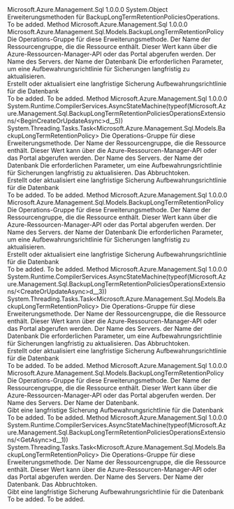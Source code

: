 <Type Name="BackupLongTermRetentionPoliciesOperationsExtensions" FullName="Microsoft.Azure.Management.Sql.BackupLongTermRetentionPoliciesOperationsExtensions">
  <TypeSignature Language="C#" Value="public static class BackupLongTermRetentionPoliciesOperationsExtensions" />
  <TypeSignature Language="ILAsm" Value=".class public auto ansi abstract sealed beforefieldinit BackupLongTermRetentionPoliciesOperationsExtensions extends System.Object" />
  <TypeSignature Language="DocId" Value="T:Microsoft.Azure.Management.Sql.BackupLongTermRetentionPoliciesOperationsExtensions" />
  <TypeSignature Language="VB.NET" Value="Public Module BackupLongTermRetentionPoliciesOperationsExtensions" />
  <TypeSignature Language="F#" Value="type BackupLongTermRetentionPoliciesOperationsExtensions = class" />
  <AssemblyInfo>
    <AssemblyName>Microsoft.Azure.Management.Sql</AssemblyName>
    <AssemblyVersion>1.0.0.0</AssemblyVersion>
  </AssemblyInfo>
  <Base>
    <BaseTypeName>System.Object</BaseTypeName>
  </Base>
  <Interfaces />
  <Docs>
    <summary>
            Erweiterungsmethoden für BackupLongTermRetentionPoliciesOperations.
            </summary>
    <remarks>To be added.</remarks>
  </Docs>
  <Members>
    <Member MemberName="BeginCreateOrUpdate">
      <MemberSignature Language="C#" Value="public static Microsoft.Azure.Management.Sql.Models.BackupLongTermRetentionPolicy BeginCreateOrUpdate (this Microsoft.Azure.Management.Sql.IBackupLongTermRetentionPoliciesOperations operations, string resourceGroupName, string serverName, string databaseName, Microsoft.Azure.Management.Sql.Models.BackupLongTermRetentionPolicy parameters);" />
      <MemberSignature Language="ILAsm" Value=".method public static hidebysig class Microsoft.Azure.Management.Sql.Models.BackupLongTermRetentionPolicy BeginCreateOrUpdate(class Microsoft.Azure.Management.Sql.IBackupLongTermRetentionPoliciesOperations operations, string resourceGroupName, string serverName, string databaseName, class Microsoft.Azure.Management.Sql.Models.BackupLongTermRetentionPolicy parameters) cil managed" />
      <MemberSignature Language="DocId" Value="M:Microsoft.Azure.Management.Sql.BackupLongTermRetentionPoliciesOperationsExtensions.BeginCreateOrUpdate(Microsoft.Azure.Management.Sql.IBackupLongTermRetentionPoliciesOperations,System.String,System.String,System.String,Microsoft.Azure.Management.Sql.Models.BackupLongTermRetentionPolicy)" />
      <MemberSignature Language="VB.NET" Value="&lt;Extension()&gt;&#xA;Public Function BeginCreateOrUpdate (operations As IBackupLongTermRetentionPoliciesOperations, resourceGroupName As String, serverName As String, databaseName As String, parameters As BackupLongTermRetentionPolicy) As BackupLongTermRetentionPolicy" />
      <MemberSignature Language="F#" Value="static member BeginCreateOrUpdate : Microsoft.Azure.Management.Sql.IBackupLongTermRetentionPoliciesOperations * string * string * string * Microsoft.Azure.Management.Sql.Models.BackupLongTermRetentionPolicy -&gt; Microsoft.Azure.Management.Sql.Models.BackupLongTermRetentionPolicy" Usage="Microsoft.Azure.Management.Sql.BackupLongTermRetentionPoliciesOperationsExtensions.BeginCreateOrUpdate (operations, resourceGroupName, serverName, databaseName, parameters)" />
      <MemberType>Method</MemberType>
      <AssemblyInfo>
        <AssemblyName>Microsoft.Azure.Management.Sql</AssemblyName>
        <AssemblyVersion>1.0.0.0</AssemblyVersion>
      </AssemblyInfo>
      <ReturnValue>
        <ReturnType>Microsoft.Azure.Management.Sql.Models.BackupLongTermRetentionPolicy</ReturnType>
      </ReturnValue>
      <Parameters>
        <Parameter Name="operations" Type="Microsoft.Azure.Management.Sql.IBackupLongTermRetentionPoliciesOperations" RefType="this" />
        <Parameter Name="resourceGroupName" Type="System.String" />
        <Parameter Name="serverName" Type="System.String" />
        <Parameter Name="databaseName" Type="System.String" />
        <Parameter Name="parameters" Type="Microsoft.Azure.Management.Sql.Models.BackupLongTermRetentionPolicy" />
      </Parameters>
      <Docs>
        <param name="operations">
            Die Operations-Gruppe für diese Erweiterungsmethode.
            </param>
        <param name="resourceGroupName">
            Der Name der Ressourcengruppe, die die Ressource enthält. Dieser Wert kann über die Azure-Ressourcen-Manager-API oder das Portal abgerufen werden.
            </param>
        <param name="serverName">
            Der Name des Servers.
            </param>
        <param name="databaseName">
            der Name der Datenbank
            </param>
        <param name="parameters">
            Die erforderlichen Parameter, um eine Aufbewahrungsrichtlinie für Sicherungen langfristig zu aktualisieren.
            </param>
        <summary>
            Erstellt oder aktualisiert eine langfristige Sicherung Aufbewahrungsrichtlinie für die Datenbank
            </summary>
        <returns>To be added.</returns>
        <remarks>To be added.</remarks>
      </Docs>
    </Member>
    <Member MemberName="BeginCreateOrUpdateAsync">
      <MemberSignature Language="C#" Value="public static System.Threading.Tasks.Task&lt;Microsoft.Azure.Management.Sql.Models.BackupLongTermRetentionPolicy&gt; BeginCreateOrUpdateAsync (this Microsoft.Azure.Management.Sql.IBackupLongTermRetentionPoliciesOperations operations, string resourceGroupName, string serverName, string databaseName, Microsoft.Azure.Management.Sql.Models.BackupLongTermRetentionPolicy parameters, System.Threading.CancellationToken cancellationToken = null);" />
      <MemberSignature Language="ILAsm" Value=".method public static hidebysig class System.Threading.Tasks.Task`1&lt;class Microsoft.Azure.Management.Sql.Models.BackupLongTermRetentionPolicy&gt; BeginCreateOrUpdateAsync(class Microsoft.Azure.Management.Sql.IBackupLongTermRetentionPoliciesOperations operations, string resourceGroupName, string serverName, string databaseName, class Microsoft.Azure.Management.Sql.Models.BackupLongTermRetentionPolicy parameters, valuetype System.Threading.CancellationToken cancellationToken) cil managed" />
      <MemberSignature Language="DocId" Value="M:Microsoft.Azure.Management.Sql.BackupLongTermRetentionPoliciesOperationsExtensions.BeginCreateOrUpdateAsync(Microsoft.Azure.Management.Sql.IBackupLongTermRetentionPoliciesOperations,System.String,System.String,System.String,Microsoft.Azure.Management.Sql.Models.BackupLongTermRetentionPolicy,System.Threading.CancellationToken)" />
      <MemberSignature Language="F#" Value="static member BeginCreateOrUpdateAsync : Microsoft.Azure.Management.Sql.IBackupLongTermRetentionPoliciesOperations * string * string * string * Microsoft.Azure.Management.Sql.Models.BackupLongTermRetentionPolicy * System.Threading.CancellationToken -&gt; System.Threading.Tasks.Task&lt;Microsoft.Azure.Management.Sql.Models.BackupLongTermRetentionPolicy&gt;" Usage="Microsoft.Azure.Management.Sql.BackupLongTermRetentionPoliciesOperationsExtensions.BeginCreateOrUpdateAsync (operations, resourceGroupName, serverName, databaseName, parameters, cancellationToken)" />
      <MemberType>Method</MemberType>
      <AssemblyInfo>
        <AssemblyName>Microsoft.Azure.Management.Sql</AssemblyName>
        <AssemblyVersion>1.0.0.0</AssemblyVersion>
      </AssemblyInfo>
      <Attributes>
        <Attribute>
          <AttributeName>System.Runtime.CompilerServices.AsyncStateMachine(typeof(Microsoft.Azure.Management.Sql.BackupLongTermRetentionPoliciesOperationsExtensions/&lt;BeginCreateOrUpdateAsync&gt;d__5))</AttributeName>
        </Attribute>
      </Attributes>
      <ReturnValue>
        <ReturnType>System.Threading.Tasks.Task&lt;Microsoft.Azure.Management.Sql.Models.BackupLongTermRetentionPolicy&gt;</ReturnType>
      </ReturnValue>
      <Parameters>
        <Parameter Name="operations" Type="Microsoft.Azure.Management.Sql.IBackupLongTermRetentionPoliciesOperations" RefType="this" />
        <Parameter Name="resourceGroupName" Type="System.String" />
        <Parameter Name="serverName" Type="System.String" />
        <Parameter Name="databaseName" Type="System.String" />
        <Parameter Name="parameters" Type="Microsoft.Azure.Management.Sql.Models.BackupLongTermRetentionPolicy" />
        <Parameter Name="cancellationToken" Type="System.Threading.CancellationToken" />
      </Parameters>
      <Docs>
        <param name="operations">
            Die Operations-Gruppe für diese Erweiterungsmethode.
            </param>
        <param name="resourceGroupName">
            Der Name der Ressourcengruppe, die die Ressource enthält. Dieser Wert kann über die Azure-Ressourcen-Manager-API oder das Portal abgerufen werden.
            </param>
        <param name="serverName">
            Der Name des Servers.
            </param>
        <param name="databaseName">
            der Name der Datenbank
            </param>
        <param name="parameters">
            Die erforderlichen Parameter, um eine Aufbewahrungsrichtlinie für Sicherungen langfristig zu aktualisieren.
            </param>
        <param name="cancellationToken">
            Das Abbruchtoken.
            </param>
        <summary>
            Erstellt oder aktualisiert eine langfristige Sicherung Aufbewahrungsrichtlinie für die Datenbank
            </summary>
        <returns>To be added.</returns>
        <remarks>To be added.</remarks>
      </Docs>
    </Member>
    <Member MemberName="CreateOrUpdate">
      <MemberSignature Language="C#" Value="public static Microsoft.Azure.Management.Sql.Models.BackupLongTermRetentionPolicy CreateOrUpdate (this Microsoft.Azure.Management.Sql.IBackupLongTermRetentionPoliciesOperations operations, string resourceGroupName, string serverName, string databaseName, Microsoft.Azure.Management.Sql.Models.BackupLongTermRetentionPolicy parameters);" />
      <MemberSignature Language="ILAsm" Value=".method public static hidebysig class Microsoft.Azure.Management.Sql.Models.BackupLongTermRetentionPolicy CreateOrUpdate(class Microsoft.Azure.Management.Sql.IBackupLongTermRetentionPoliciesOperations operations, string resourceGroupName, string serverName, string databaseName, class Microsoft.Azure.Management.Sql.Models.BackupLongTermRetentionPolicy parameters) cil managed" />
      <MemberSignature Language="DocId" Value="M:Microsoft.Azure.Management.Sql.BackupLongTermRetentionPoliciesOperationsExtensions.CreateOrUpdate(Microsoft.Azure.Management.Sql.IBackupLongTermRetentionPoliciesOperations,System.String,System.String,System.String,Microsoft.Azure.Management.Sql.Models.BackupLongTermRetentionPolicy)" />
      <MemberSignature Language="VB.NET" Value="&lt;Extension()&gt;&#xA;Public Function CreateOrUpdate (operations As IBackupLongTermRetentionPoliciesOperations, resourceGroupName As String, serverName As String, databaseName As String, parameters As BackupLongTermRetentionPolicy) As BackupLongTermRetentionPolicy" />
      <MemberSignature Language="F#" Value="static member CreateOrUpdate : Microsoft.Azure.Management.Sql.IBackupLongTermRetentionPoliciesOperations * string * string * string * Microsoft.Azure.Management.Sql.Models.BackupLongTermRetentionPolicy -&gt; Microsoft.Azure.Management.Sql.Models.BackupLongTermRetentionPolicy" Usage="Microsoft.Azure.Management.Sql.BackupLongTermRetentionPoliciesOperationsExtensions.CreateOrUpdate (operations, resourceGroupName, serverName, databaseName, parameters)" />
      <MemberType>Method</MemberType>
      <AssemblyInfo>
        <AssemblyName>Microsoft.Azure.Management.Sql</AssemblyName>
        <AssemblyVersion>1.0.0.0</AssemblyVersion>
      </AssemblyInfo>
      <ReturnValue>
        <ReturnType>Microsoft.Azure.Management.Sql.Models.BackupLongTermRetentionPolicy</ReturnType>
      </ReturnValue>
      <Parameters>
        <Parameter Name="operations" Type="Microsoft.Azure.Management.Sql.IBackupLongTermRetentionPoliciesOperations" RefType="this" />
        <Parameter Name="resourceGroupName" Type="System.String" />
        <Parameter Name="serverName" Type="System.String" />
        <Parameter Name="databaseName" Type="System.String" />
        <Parameter Name="parameters" Type="Microsoft.Azure.Management.Sql.Models.BackupLongTermRetentionPolicy" />
      </Parameters>
      <Docs>
        <param name="operations">
            Die Operations-Gruppe für diese Erweiterungsmethode.
            </param>
        <param name="resourceGroupName">
            Der Name der Ressourcengruppe, die die Ressource enthält. Dieser Wert kann über die Azure-Ressourcen-Manager-API oder das Portal abgerufen werden.
            </param>
        <param name="serverName">
            Der Name des Servers.
            </param>
        <param name="databaseName">
            der Name der Datenbank
            </param>
        <param name="parameters">
            Die erforderlichen Parameter, um eine Aufbewahrungsrichtlinie für Sicherungen langfristig zu aktualisieren.
            </param>
        <summary>
            Erstellt oder aktualisiert eine langfristige Sicherung Aufbewahrungsrichtlinie für die Datenbank
            </summary>
        <returns>To be added.</returns>
        <remarks>To be added.</remarks>
      </Docs>
    </Member>
    <Member MemberName="CreateOrUpdateAsync">
      <MemberSignature Language="C#" Value="public static System.Threading.Tasks.Task&lt;Microsoft.Azure.Management.Sql.Models.BackupLongTermRetentionPolicy&gt; CreateOrUpdateAsync (this Microsoft.Azure.Management.Sql.IBackupLongTermRetentionPoliciesOperations operations, string resourceGroupName, string serverName, string databaseName, Microsoft.Azure.Management.Sql.Models.BackupLongTermRetentionPolicy parameters, System.Threading.CancellationToken cancellationToken = null);" />
      <MemberSignature Language="ILAsm" Value=".method public static hidebysig class System.Threading.Tasks.Task`1&lt;class Microsoft.Azure.Management.Sql.Models.BackupLongTermRetentionPolicy&gt; CreateOrUpdateAsync(class Microsoft.Azure.Management.Sql.IBackupLongTermRetentionPoliciesOperations operations, string resourceGroupName, string serverName, string databaseName, class Microsoft.Azure.Management.Sql.Models.BackupLongTermRetentionPolicy parameters, valuetype System.Threading.CancellationToken cancellationToken) cil managed" />
      <MemberSignature Language="DocId" Value="M:Microsoft.Azure.Management.Sql.BackupLongTermRetentionPoliciesOperationsExtensions.CreateOrUpdateAsync(Microsoft.Azure.Management.Sql.IBackupLongTermRetentionPoliciesOperations,System.String,System.String,System.String,Microsoft.Azure.Management.Sql.Models.BackupLongTermRetentionPolicy,System.Threading.CancellationToken)" />
      <MemberSignature Language="F#" Value="static member CreateOrUpdateAsync : Microsoft.Azure.Management.Sql.IBackupLongTermRetentionPoliciesOperations * string * string * string * Microsoft.Azure.Management.Sql.Models.BackupLongTermRetentionPolicy * System.Threading.CancellationToken -&gt; System.Threading.Tasks.Task&lt;Microsoft.Azure.Management.Sql.Models.BackupLongTermRetentionPolicy&gt;" Usage="Microsoft.Azure.Management.Sql.BackupLongTermRetentionPoliciesOperationsExtensions.CreateOrUpdateAsync (operations, resourceGroupName, serverName, databaseName, parameters, cancellationToken)" />
      <MemberType>Method</MemberType>
      <AssemblyInfo>
        <AssemblyName>Microsoft.Azure.Management.Sql</AssemblyName>
        <AssemblyVersion>1.0.0.0</AssemblyVersion>
      </AssemblyInfo>
      <Attributes>
        <Attribute>
          <AttributeName>System.Runtime.CompilerServices.AsyncStateMachine(typeof(Microsoft.Azure.Management.Sql.BackupLongTermRetentionPoliciesOperationsExtensions/&lt;CreateOrUpdateAsync&gt;d__3))</AttributeName>
        </Attribute>
      </Attributes>
      <ReturnValue>
        <ReturnType>System.Threading.Tasks.Task&lt;Microsoft.Azure.Management.Sql.Models.BackupLongTermRetentionPolicy&gt;</ReturnType>
      </ReturnValue>
      <Parameters>
        <Parameter Name="operations" Type="Microsoft.Azure.Management.Sql.IBackupLongTermRetentionPoliciesOperations" RefType="this" />
        <Parameter Name="resourceGroupName" Type="System.String" />
        <Parameter Name="serverName" Type="System.String" />
        <Parameter Name="databaseName" Type="System.String" />
        <Parameter Name="parameters" Type="Microsoft.Azure.Management.Sql.Models.BackupLongTermRetentionPolicy" />
        <Parameter Name="cancellationToken" Type="System.Threading.CancellationToken" />
      </Parameters>
      <Docs>
        <param name="operations">
            Die Operations-Gruppe für diese Erweiterungsmethode.
            </param>
        <param name="resourceGroupName">
            Der Name der Ressourcengruppe, die die Ressource enthält. Dieser Wert kann über die Azure-Ressourcen-Manager-API oder das Portal abgerufen werden.
            </param>
        <param name="serverName">
            Der Name des Servers.
            </param>
        <param name="databaseName">
            der Name der Datenbank
            </param>
        <param name="parameters">
            Die erforderlichen Parameter, um eine Aufbewahrungsrichtlinie für Sicherungen langfristig zu aktualisieren.
            </param>
        <param name="cancellationToken">
            Das Abbruchtoken.
            </param>
        <summary>
            Erstellt oder aktualisiert eine langfristige Sicherung Aufbewahrungsrichtlinie für die Datenbank
            </summary>
        <returns>To be added.</returns>
        <remarks>To be added.</remarks>
      </Docs>
    </Member>
    <Member MemberName="Get">
      <MemberSignature Language="C#" Value="public static Microsoft.Azure.Management.Sql.Models.BackupLongTermRetentionPolicy Get (this Microsoft.Azure.Management.Sql.IBackupLongTermRetentionPoliciesOperations operations, string resourceGroupName, string serverName, string databaseName);" />
      <MemberSignature Language="ILAsm" Value=".method public static hidebysig class Microsoft.Azure.Management.Sql.Models.BackupLongTermRetentionPolicy Get(class Microsoft.Azure.Management.Sql.IBackupLongTermRetentionPoliciesOperations operations, string resourceGroupName, string serverName, string databaseName) cil managed" />
      <MemberSignature Language="DocId" Value="M:Microsoft.Azure.Management.Sql.BackupLongTermRetentionPoliciesOperationsExtensions.Get(Microsoft.Azure.Management.Sql.IBackupLongTermRetentionPoliciesOperations,System.String,System.String,System.String)" />
      <MemberSignature Language="VB.NET" Value="&lt;Extension()&gt;&#xA;Public Function Get (operations As IBackupLongTermRetentionPoliciesOperations, resourceGroupName As String, serverName As String, databaseName As String) As BackupLongTermRetentionPolicy" />
      <MemberSignature Language="F#" Value="static member Get : Microsoft.Azure.Management.Sql.IBackupLongTermRetentionPoliciesOperations * string * string * string -&gt; Microsoft.Azure.Management.Sql.Models.BackupLongTermRetentionPolicy" Usage="Microsoft.Azure.Management.Sql.BackupLongTermRetentionPoliciesOperationsExtensions.Get (operations, resourceGroupName, serverName, databaseName)" />
      <MemberType>Method</MemberType>
      <AssemblyInfo>
        <AssemblyName>Microsoft.Azure.Management.Sql</AssemblyName>
        <AssemblyVersion>1.0.0.0</AssemblyVersion>
      </AssemblyInfo>
      <ReturnValue>
        <ReturnType>Microsoft.Azure.Management.Sql.Models.BackupLongTermRetentionPolicy</ReturnType>
      </ReturnValue>
      <Parameters>
        <Parameter Name="operations" Type="Microsoft.Azure.Management.Sql.IBackupLongTermRetentionPoliciesOperations" RefType="this" />
        <Parameter Name="resourceGroupName" Type="System.String" />
        <Parameter Name="serverName" Type="System.String" />
        <Parameter Name="databaseName" Type="System.String" />
      </Parameters>
      <Docs>
        <param name="operations">
            Die Operations-Gruppe für diese Erweiterungsmethode.
            </param>
        <param name="resourceGroupName">
            Der Name der Ressourcengruppe, die die Ressource enthält. Dieser Wert kann über die Azure-Ressourcen-Manager-API oder das Portal abgerufen werden.
            </param>
        <param name="serverName">
            Der Name des Servers.
            </param>
        <param name="databaseName">
            Der Name der Datenbank.
            </param>
        <summary>
            Gibt eine langfristige Sicherung Aufbewahrungsrichtlinie für die Datenbank
            </summary>
        <returns>To be added.</returns>
        <remarks>To be added.</remarks>
      </Docs>
    </Member>
    <Member MemberName="GetAsync">
      <MemberSignature Language="C#" Value="public static System.Threading.Tasks.Task&lt;Microsoft.Azure.Management.Sql.Models.BackupLongTermRetentionPolicy&gt; GetAsync (this Microsoft.Azure.Management.Sql.IBackupLongTermRetentionPoliciesOperations operations, string resourceGroupName, string serverName, string databaseName, System.Threading.CancellationToken cancellationToken = null);" />
      <MemberSignature Language="ILAsm" Value=".method public static hidebysig class System.Threading.Tasks.Task`1&lt;class Microsoft.Azure.Management.Sql.Models.BackupLongTermRetentionPolicy&gt; GetAsync(class Microsoft.Azure.Management.Sql.IBackupLongTermRetentionPoliciesOperations operations, string resourceGroupName, string serverName, string databaseName, valuetype System.Threading.CancellationToken cancellationToken) cil managed" />
      <MemberSignature Language="DocId" Value="M:Microsoft.Azure.Management.Sql.BackupLongTermRetentionPoliciesOperationsExtensions.GetAsync(Microsoft.Azure.Management.Sql.IBackupLongTermRetentionPoliciesOperations,System.String,System.String,System.String,System.Threading.CancellationToken)" />
      <MemberSignature Language="F#" Value="static member GetAsync : Microsoft.Azure.Management.Sql.IBackupLongTermRetentionPoliciesOperations * string * string * string * System.Threading.CancellationToken -&gt; System.Threading.Tasks.Task&lt;Microsoft.Azure.Management.Sql.Models.BackupLongTermRetentionPolicy&gt;" Usage="Microsoft.Azure.Management.Sql.BackupLongTermRetentionPoliciesOperationsExtensions.GetAsync (operations, resourceGroupName, serverName, databaseName, cancellationToken)" />
      <MemberType>Method</MemberType>
      <AssemblyInfo>
        <AssemblyName>Microsoft.Azure.Management.Sql</AssemblyName>
        <AssemblyVersion>1.0.0.0</AssemblyVersion>
      </AssemblyInfo>
      <Attributes>
        <Attribute>
          <AttributeName>System.Runtime.CompilerServices.AsyncStateMachine(typeof(Microsoft.Azure.Management.Sql.BackupLongTermRetentionPoliciesOperationsExtensions/&lt;GetAsync&gt;d__1))</AttributeName>
        </Attribute>
      </Attributes>
      <ReturnValue>
        <ReturnType>System.Threading.Tasks.Task&lt;Microsoft.Azure.Management.Sql.Models.BackupLongTermRetentionPolicy&gt;</ReturnType>
      </ReturnValue>
      <Parameters>
        <Parameter Name="operations" Type="Microsoft.Azure.Management.Sql.IBackupLongTermRetentionPoliciesOperations" RefType="this" />
        <Parameter Name="resourceGroupName" Type="System.String" />
        <Parameter Name="serverName" Type="System.String" />
        <Parameter Name="databaseName" Type="System.String" />
        <Parameter Name="cancellationToken" Type="System.Threading.CancellationToken" />
      </Parameters>
      <Docs>
        <param name="operations">
            Die Operations-Gruppe für diese Erweiterungsmethode.
            </param>
        <param name="resourceGroupName">
            Der Name der Ressourcengruppe, die die Ressource enthält. Dieser Wert kann über die Azure-Ressourcen-Manager-API oder das Portal abgerufen werden.
            </param>
        <param name="serverName">
            Der Name des Servers.
            </param>
        <param name="databaseName">
            Der Name der Datenbank.
            </param>
        <param name="cancellationToken">
            Das Abbruchtoken.
            </param>
        <summary>
            Gibt eine langfristige Sicherung Aufbewahrungsrichtlinie für die Datenbank
            </summary>
        <returns>To be added.</returns>
        <remarks>To be added.</remarks>
      </Docs>
    </Member>
  </Members>
</Type>